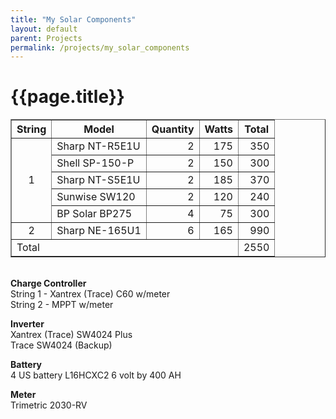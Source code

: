 ```yaml
---
title: "My Solar Components"
layout: default
parent: Projects
permalink: /projects/my_solar_components
---
```

# {{page.title}}

<table border="1" cellpadding="0" cellspacing="0">
<tbody>
<tr>
<th>String</th><th>Model</th><th>Quantity</th><th>Watts</th><th>Total</th>
</tr>
</tbody>
<tbody>
<tr>
<td rowspan="5" align="center">1</td>
<td>Sharp NT-R5E1U</td>
<td align="right">2</td>
<td align="right">175</td>
<td align="right">350</td>
</tr>
<tr>
<td>Shell SP-150-P</td>
<td align="right">2</td>
<td align="right">150</td>
<td align="right">300</td>
</tr>
<tr>
<td>Sharp NT-S5E1U</td>
<td align="right">2</td>
<td align="right">185</td>
<td align="right">370</td>
</tr>
<tr>
<td>Sunwise SW120</td>
<td align="right">2</td>
<td align="right">120</td>
<td align="right">240</td>
</tr>
<tr>
<td>BP Solar BP275</td>
<td align="right">4</td>
<td align="right">75</td>
<td align="right">300</td>
</tr>
<tr>
<td align="center">2</td>
<td>Sharp NE-165U1</td>
<td align="right">6</td>
<td align="right">165</td>
<td align="right">990</td>
</tr>
<tr>
<td colspan="4">Total</td>
<td align="right">2550</td>
</tr>
</tbody>
</table>
<p align="left"><br/> <strong>Charge Controller<br/> </strong>String 1 - Xantrex (Trace) C60 w/meter<br/> String 2 - MPPT w/meter</p>
<p align="left"><strong>Inverter</strong><br/> Xantrex (Trace) SW4024 Plus<br/> Trace SW4024 (Backup)</p>
<p align="left"><strong>Battery</strong><br/> 4 US battery L16HCXC2 6 volt by 400 AH </p>
<p align="left"><strong>Meter<br/> </strong>Trimetric 2030-RV</p>
